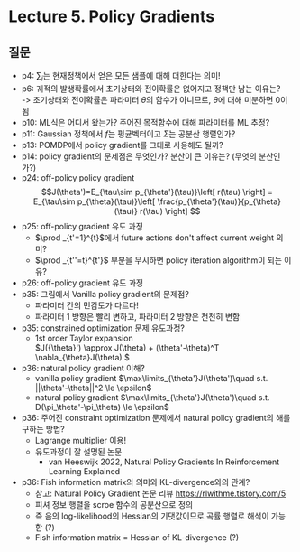 # Lecture 5. Policy Gradients

## 질문
- p4: $\sum_i$는 현재정책에서 얻은 모든 샘플에 대해 더한다는 의미!
- p6: 궤적의 발생확률에서 초기상태와 전이확률은 없어지고 정책만 남는 이유는?  
  -> 초기상태와 전이확률은 파라미터 $\theta$의 함수가 아니므로, $\theta$에 대해 미분하면 0이 됨
- p10: ML식은 어디서 왔는가? 주어진 목적함수에 대해 파라미터를 ML 추정?
- p11: Gaussian 정책에서 $f$는 평균벡터이고 $\Sigma$는 공분산 행렬인가?
- p13: POMDP에서 policy gradient를 그대로 사용해도 될까?
- p14: policy gradient의 문제점은 무엇인가? 분산이 큰 이유는? (무엇의 분산인가?)
- p24: off-policy policy gradient  
  $$J(\theta')=E_{\tau\sim p_{\theta'}(\tau)}\left[ r(\tau) \right]
  = E_{\tau\sim p_{\theta}(\tau)}\left[ \frac{p_{\theta'}(\tau)}{p_{\theta}(\tau)} r(\tau) \right] $$
- p25: off-policy gradient 유도 과정
  - $\prod _{t'=1}^{t}$에서 future actions don't affect current weight 의미?
  - $\prod _{t''=t}^{t'}$ 부분을 무시하면 policy iteration algorithm이 되는 이유?
- p26: off-policy gradient 유도 과정
- p35: 그림에서 Vanilla policy gradient의 문제점?
  - 파라미터 간의 민감도가 다르다!
  - 파라미터 1 방향은 빨리 변하고, 파라미터 2 방향은 천천히 변함 
- p35: constrained optimization 문제 유도과정?  
  - 1st order Taylor expansion  
    $J({\theta}') \approx J(\theta) + (\theta'-\theta)^T \nabla_{\theta}J(\theta) $
- p36: natural policy gradient 이해?  
  - vanilla policy gradient
    $\max\limits_{\theta'}J(\theta')\quad s.t. ||\theta'-\theta||^2 \le \epsilon$
  - natural policy gradient
    $\max\limits_{\theta'}J(\theta')\quad s.t. D(\pi_\theta'-\pi_\theta) \le \epsilon$
- p36: 주어진 constraint optimization 문제에서 natural policy gradient의 해를 구하는 방법?
  - Lagrange multiplier 이용!
  - 유도과정이 잘 설명된 논문
    - van Heeswijk 2022, Natural Policy Gradients In Reinforcement Learning Explained
- p36: Fish information matrix의 의미와 KL-divergence와의 관계?
  - 참고: Natural Policy Gradient 논문 리뷰 https://rlwithme.tistory.com/5 
  - 피셔 정보 행렬을 scroe 함수의 공분산으로 정의
  - 즉 음의 log-likelihood의 Hessian의 기댓값이므로 곡률 행렬로 해석이 가능함 (?)
  - Fish information matrix = Hessian of KL-divergence (?)
    
    
   
  




